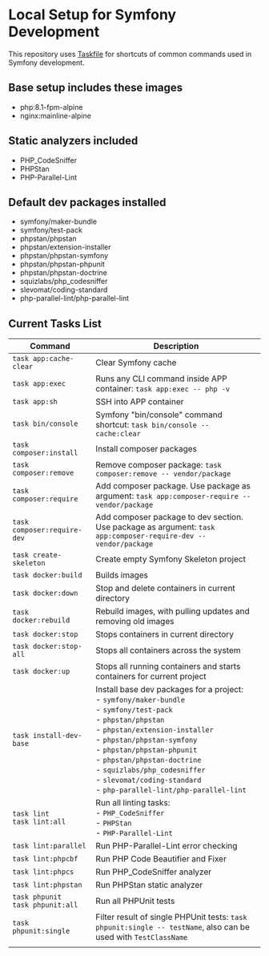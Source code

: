 # Local Setup for Symfony Development

This repository uses [Taskfile](https://taskfile.dev/) for shortcuts of common commands used in Symfony development.

## Base setup includes these images

- php:8.1-fpm-alpine
- nginx:mainline-alpine

## Static analyzers included

- PHP_CodeSniffer
- PHPStan
- PHP-Parallel-Lint

## Default dev packages installed
- symfony/maker-bundle
- symfony/test-pack
- phpstan/phpstan
- phpstan/extension-installer
- phpstan/phpstan-symfony
- phpstan/phpstan-phpunit
- phpstan/phpstan-doctrine
- squizlabs/php_codesniffer
- slevomat/coding-standard
- php-parallel-lint/php-parallel-lint

## Current Tasks List
| **Command**                           | **Description**                                                                                                                                                                                                                                                                                                                                                                                 |
|---------------------------------------|-------------------------------------------------------------------------------------------------------------------------------------------------------------------------------------------------------------------------------------------------------------------------------------------------------------------------------------------------------------------------------------------------|
| `task app:cache-clear`                | Clear Symfony cache                                                                                                                                                                                                                                                                                                                                                                             |
| `task app:exec`                       | Runs any CLI command inside APP container: `task app:exec -- php -v`                                                                                                                                                                                                                                                                                                                            |
| `task app:sh`                         | SSH into APP container                                                                                                                                                                                                                                                                                                                                                                          |
| `task bin/console`                    | Symfony "bin/console" command shortcut: `task bin/console -- cache:clear`                                                                                                                                                                                                                                                                                                                       |
| `task composer:install`               | Install composer packages                                                                                                                                                                                                                                                                                                                                                                       |
| `task composer:remove`                | Remove composer package: `task composer:remove -- vendor/package`                                                                                                                                                                                                                                                                                                                               |
| `task composer:require`               | Add composer package. Use package as argument: `task app:composer-require -- vendor/package`                                                                                                                                                                                                                                                                                                    |
| `task composer:require-dev`           | Add composer package to dev section. Use package as argument: `task app:composer-require-dev -- vendor/package`                                                                                                                                                                                                                                                                                 |
| `task create-skeleton`                | Create empty Symfony Skeleton project                                                                                                                                                                                                                                                                                                                                                           |
| `task docker:build`                   | Builds images                                                                                                                                                                                                                                                                                                                                                                                   |
| `task docker:down`                    | Stop and delete containers in current directory                                                                                                                                                                                                                                                                                                                                                 |
| `task docker:rebuild`                 | Rebuild images, with pulling updates and removing old images                                                                                                                                                                                                                                                                                                                                    |
| `task docker:stop`                    | Stops containers in current directory                                                                                                                                                                                                                                                                                                                                                           |
| `task docker:stop-all`                | Stops all containers across the system                                                                                                                                                                                                                                                                                                                                                          |
| `task docker:up`                      | Stops all running containers and starts containers for current project                                                                                                                                                                                                                                                                                                                          |
| `task install-dev-base`               | Install base dev packages for a project:<br>   - `symfony/maker-bundle`<br>   - `symfony/test-pack`<br>   - `phpstan/phpstan`<br>   - `phpstan/extension-installer`<br>   - `phpstan/phpstan-symfony`<br>   - `phpstan/phpstan-phpunit`<br>   - `phpstan/phpstan-doctrine`<br>   - `squizlabs/php_codesniffer`<br>   - `slevomat/coding-standard`<br>   - `php-parallel-lint/php-parallel-lint` |
| `task lint`<br> `task lint:all`       | Run all linting tasks:<br>   - `PHP_CodeSniffer`<br>   - `PHPStan`<br>   - `PHP-Parallel-Lint`                                                                                                                                                                                                                                                                                                  |
| `task lint:parallel`                  | Run PHP-Parallel-Lint error checking                                                                                                                                                                                                                                                                                                                                                            |
| `task lint:phpcbf`                    | Run PHP Code Beautifier and Fixer                                                                                                                                                                                                                                                                                                                                                               |
| `task lint:phpcs`                     | Run PHP_CodeSniffer analyzer                                                                                                                                                                                                                                                                                                                                                                    |
| `task lint:phpstan`                   | Run PHPStan static analyzer                                                                                                                                                                                                                                                                                                                                                                     |
| `task phpunit`<br> `task phpunit:all` | Run all PHPUnit tests                                                                                                                                                                                                                                                                                                                                                                           |
| `task phpunit:single`                 | Filter result of single PHPUnit tests: `task phpunit:single -- testName`, also can be used with `TestClassName`                                                                                                                                                                                                                                                                                 |
|                                       |                                                                                                                                                                                                                                                                                                                                                                                                 |